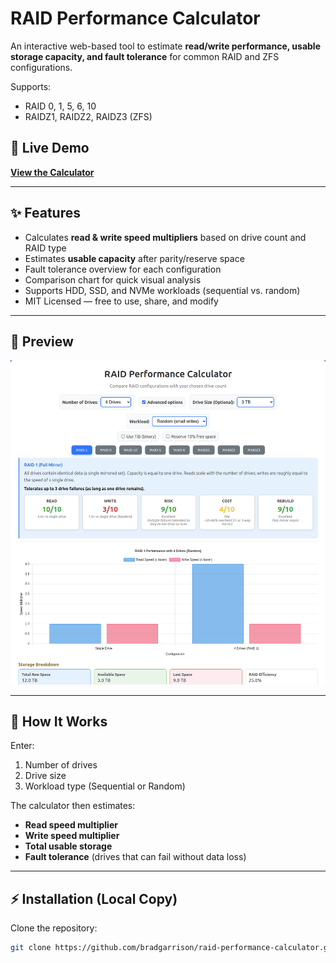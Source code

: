 # RAID Performance Calculator

An interactive web-based tool to estimate **read/write performance, usable storage capacity, and fault tolerance** for common RAID and ZFS configurations.

Supports:
- RAID 0, 1, 5, 6, 10
- RAIDZ1, RAIDZ2, RAIDZ3 (ZFS)

## 🚀 Live Demo
[**View the Calculator**](https://bradgarrison.github.io/raid-performance-calculator/)

---

## ✨ Features
- Calculates **read & write speed multipliers** based on drive count and RAID type
- Estimates **usable capacity** after parity/reserve space
- Fault tolerance overview for each configuration
- Comparison chart for quick visual analysis
- Supports HDD, SSD, and NVMe workloads (sequential vs. random)
- MIT Licensed — free to use, share, and modify

---

## 📸 Preview
![RAID Performance Calculator Screenshot](raid-performance-calculator-screenshot.png)

---

## 📖 How It Works
Enter:
1. Number of drives
2. Drive size
3. Workload type (Sequential or Random)

The calculator then estimates:
- **Read speed multiplier**
- **Write speed multiplier**
- **Total usable storage**
- **Fault tolerance** (drives that can fail without data loss)

---

## ⚡ Installation (Local Copy)
Clone the repository:
```bash
git clone https://github.com/bradgarrison/raid-performance-calculator.git
